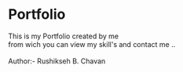 # Portfolio <br>
This is my Portfolio created by me <br>
from wich you can view my skill's and contact me ..<br>
<br>
Author:- Rushikseh B. Chavan